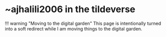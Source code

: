 # ~ajhalili2006 in the tildeverse

!!! warning "Moving to the digital garden"
    This page is intentionally turned into a soft redirect while I am moving
    things to the digital garden.
